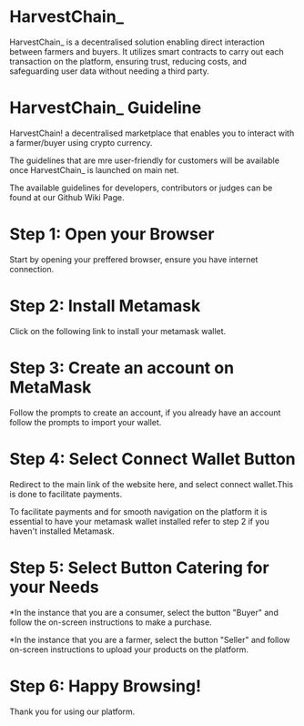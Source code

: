# HarvestChain_
HarvestChain_ is a decentralised solution enabling direct interaction between farmers and buyers. It utilizes smart contracts to carry out each transaction on the platform, ensuring trust, reducing costs, and safeguarding user data without needing a third party.

# HarvestChain_ Guideline
HarvestChain! a decentralised marketplace that enables you to interact with a farmer/buyer using crypto currency.

The guidelines that are mre user-friendly for customers will be available once HarvestChain_ is launched on main net.

The available guidelines for developers, contributors or judges can be found at our Github Wiki Page.



# Step 1: Open your Browser
Start by opening your preffered browser, ensure you have internet connection.


# Step 2: Install Metamask
Click on the following link to install your metamask wallet.

# Step 3: Create an account on MetaMask
Follow the prompts to create an account, if you already have an account follow the prompts to import your wallet.

# Step 4: Select Connect Wallet Button
Redirect to the main link of the website here, and select connect wallet.This is done to facilitate payments.

To facilitate payments and for smooth navigation on the platform it is essential to have your metamask wallet installed refer to step 2 if you haven't installed Metamask.

# Step 5: Select Button Catering for your Needs
*In the instance that you are a consumer, select the button "Buyer" and follow the on-screen instructions to make a purchase.

*In the instance that you are a farmer, select the button "Seller" and follow on-screen instructions to upload your products on the platform.

# Step 6: Happy Browsing!
Thank you for using our platform.
